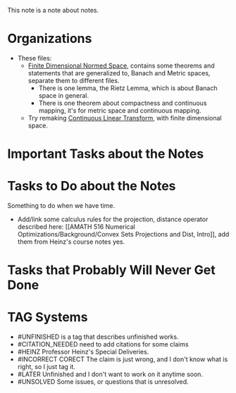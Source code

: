 
This note is a note about notes. 

# **Organizations**

- These files: 
	- [Finite Dimensional Normed Space](MATH%20601%20Functional%20Analysis/Functional%20Spaces/Finite%20Dimensional%20Normed%20Space.md), contains some theorems and statements that are generalized to, Banach and Metric spaces, separate them to different files. 
		- There is one lemma, the Rietz Lemma, which is about Banach space in general. 
		- There is one theorem about compactness and continuous mapping, it's for metric space and continuous mapping. 
	- Try remaking [Continuous Linear Transform](MATH%20601%20Functional%20Analysis/Continuous%20Linear%20Transform.md), with finite dimensional space. 

# **Important Tasks about the Notes**


# **Tasks to Do about the Notes**

Something to do when we have time. 

- Add/link some calculus rules for the projection, distance operator described here: [[AMATH 516 Numerical Optimizations/Background/Convex Sets Projections and Dist, Intro]], add them from Heinz's course notes yes. 

# **Tasks that Probably Will Never Get Done**



# **TAG Systems**

- #UNFINISHED is a tag that describes unfinished works. 
- #CITATION_NEEDED need to add citations for some claims 
- #HEINZ Professor Heinz's Special Deliveries. 
- #INCORRECT  CORECT The claim is just wrong, and I don't know what is right, so I just tag it. 
- #LATER Unfinished and I don't want to work on it anytime soon. 
- #UNSOLVED Some issues, or questions that is unresolved. 